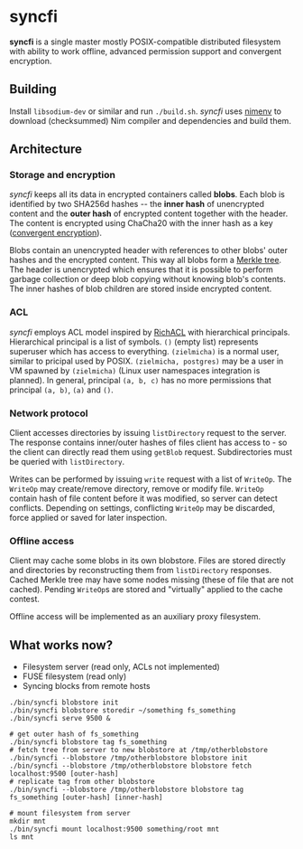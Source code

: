 # syncfi

**syncfi** is a single master mostly POSIX-compatible distributed filesystem with ability to work offline, advanced permission support and convergent encryption.

## Building

Install `libsodium-dev` or similar and run `./build.sh`. *syncfi* uses [nimenv](https://github.com/zielmicha/nimenv) to download (checksummed) Nim compiler and dependencies and build them.

## Architecture

### Storage and encryption

*syncfi* keeps all its data in encrypted containers called **blobs**. Each blob is identified by two SHA256d hashes -- the **inner hash** of unencrypted content and the **outer hash** of encrypted content together with the header. The content is encrypted using ChaCha20 with the inner hash as a key ([convergent encryption](https://en.wikipedia.org/wiki/Convergent_encryption)).

Blobs contain an unencrypted header with references to other blobs' outer hashes and the encrypted content. This way all blobs form a [Merkle tree](https://en.wikipedia.org/wiki/Merkle_tree). The header is unencrypted which ensures that it is possible to perform garbage collection or deep blob copying without knowing blob's contents. The inner hashes of blob children are stored inside encrypted content.

### ACL

*syncfi* employs ACL model inspired by [RichACL](http://www.bestbits.at/richacl/) with hierarchical principals. Hierarchical principal is a list of symbols. `()` (empty list) represents superuser which has access to everything. `(zielmicha)` is a normal user, similar to pricipal used by POSIX. `(zielmicha, postgres)` may be a user in VM spawned by `(zielmicha)` (Linux user namespaces integration is planned). In general, principal `(a, b, c)` has no more permissions that principal `(a, b)`, `(a)` and `()`.

### Network protocol

Client accesses directories by issuing `listDirectory` request to the server. The response contains inner/outer hashes of files client has access to - so the client can directly read them using `getBlob` request. Subdirectories must be queried with `listDirectory`.

Writes can be performed by issuing `write` request with a list of `WriteOp`. The `WriteOp` may create/remove directory, remove or modify file. `WriteOp` contain hash of file content before it was modified, so server can detect conflicts. Depending on settings, conflicting `WriteOp` may be discarded, force applied or saved for later inspection.

### Offline access

Client may cache some blobs in its own blobstore. Files are stored directly and directories by reconstructing them from `listDirectory` responses. Cached Merkle tree may have some nodes missing (these of file that are not cached). Pending `WriteOp`s are stored and "virtually" applied to the cache contest.

Offline access will be implemented as an auxiliary proxy filesystem.

## What works now?

* Filesystem server (read only, ACLs not implemented)
* FUSE filesystem (read only)
* Syncing blocks from remote hosts

```
./bin/syncfi blobstore init
./bin/syncfi blobstore storedir ~/something fs_something
./bin/syncfi serve 9500 &

# get outer hash of fs_something
./bin/syncfi blobstore tag fs_something
# fetch tree from server to new blobstore at /tmp/otherblobstore
./bin/syncfi --blobstore /tmp/otherblobstore blobstore init
./bin/syncfi --blobstore /tmp/otherblobstore blobstore fetch localhost:9500 [outer-hash]
# replicate tag from other blobstore
./bin/syncfi --blobstore /tmp/otherblobstore blobstore tag fs_something [outer-hash] [inner-hash]

# mount filesystem from server
mkdir mnt
./bin/syncfi mount localhost:9500 something/root mnt
ls mnt
```
